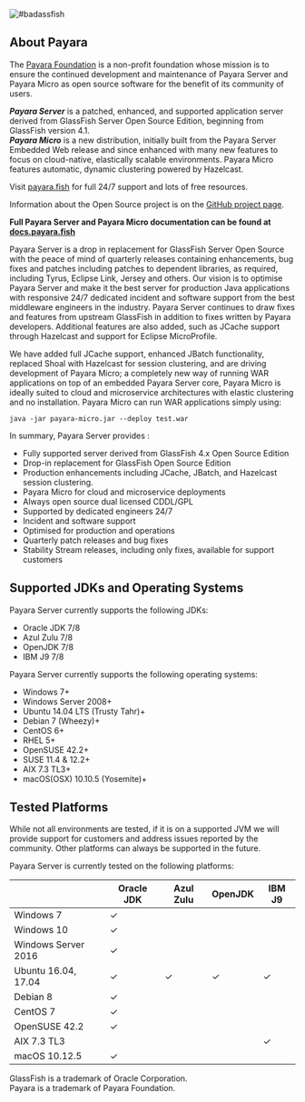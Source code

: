 ![#badassfish](payara-logo-blue.png)

## About Payara

The [Payara Foundation](http://www.payara.org) is a non-profit foundation whose mission is to ensure the continued development and maintenance of Payara Server and Payara Micro as open source software for the benefit of its community of users.

***Payara Server*** is a patched, enhanced, and supported application server derived from GlassFish Server Open Source Edition, beginning from GlassFish version 4.1.  
***Payara Micro*** is a new distribution, initially built from the Payara Server Embedded Web release and since enhanced with many new features to focus on cloud-native, elastically scalable environments. Payara Micro features automatic, dynamic clustering powered by Hazelcast.

Visit [payara.fish](https://www.payara.fish) for full 24/7 support and lots of free resources.

Information about the Open Source project is on the [GitHub project page](http://www.payara.org).

**Full Payara Server and Payara Micro documentation can be found at [docs.payara.fish](https://docs.payara.fish)**

Payara Server is a drop in replacement for GlassFish Server Open Source with the peace of mind of quarterly releases containing enhancements, bug fixes and patches including patches to dependent libraries, as required, including Tyrus, Eclipse Link, Jersey and others. Our vision is to optimise Payara Server and make it the best server for production Java applications with responsive 24/7 dedicated incident and software support from the best middleware engineers in the industry. Payara Server continues to draw fixes and features from upstream GlassFish in addition to fixes written by Payara developers. Additional features are also added, such as JCache support through Hazelcast and support for Eclipse MicroProfile.

We have added full JCache support, enhanced JBatch functionality, replaced Shoal with Hazelcast for session clustering, and are driving development of Payara Micro; a completely new way of running WAR applications on top of an embedded Payara Server core, Payara Micro is ideally suited to cloud and microservice architectures with elastic clustering and no installation. Payara Micro can run WAR applications simply using:

```
java -jar payara-micro.jar --deploy test.war
```

In summary, Payara Server provides :

* Fully supported server derived from GlassFish 4.x Open Source Edition
* Drop-in replacement for GlassFish Open Source Edition
* Production enhancements including JCache, JBatch, and Hazelcast session clustering.
* Payara Micro for cloud and microservice deployments
* Always open source dual licensed CDDL/GPL
* Supported by dedicated engineers 24/7
* Incident and software support
* Optimised for production and operations
* Quarterly patch releases and bug fixes
* Stability Stream releases, including only fixes, available for support customers

## Supported JDKs and Operating Systems

Payara Server currently supports the following JDKs:

* Oracle JDK 7/8
* Azul Zulu 7/8
* OpenJDK 7/8
* IBM J9 7/8

Payara Server currently supports the following operating systems:

* Windows 7+
* Windows Server 2008+
* Ubuntu 14.04 LTS (Trusty Tahr)+
* Debian 7 (Wheezy)+
* CentOS 6+
* RHEL 5+
* OpenSUSE 42.2+
* SUSE 11.4 & 12.2+
* AIX 7.3 TL3+
* macOS(OSX) 10.10.5 (Yosemite)+

## Tested Platforms

While not all environments are tested, if it is on a supported JVM we will provide support for customers and address issues reported by the community. Other platforms can always be supported in the future.

Payara Server is currently tested on the following platforms:

|                       |Oracle JDK     |Azul Zulu      |OpenJDK        |IBM J9 |
|---                    |---            |---            |---            |---    |
|Windows 7              |✓              |               |               |       |
|Windows 10             |✓              |               |               |       |
|Windows Server 2016    |✓              |               |               |       |
|Ubuntu 16.04, 17.04    |✓              |✓              |✓              |✓      |
|Debian 8               |✓              |               |               |       |
|CentOS 7               |✓              |               |               |       |
|OpenSUSE 42.2          |✓              |               |               |       |
|AIX 7.3 TL3            |               |               |               |✓       |
|macOS      10.12.5     |✓              |               |               |       |

GlassFish is a trademark of Oracle Corporation.  
Payara is a trademark of Payara Foundation.
